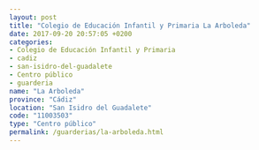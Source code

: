 ```yaml
---
layout: post
title: "Colegio de Educación Infantil y Primaria La Arboleda"
date: 2017-09-20 20:57:05 +0200
categories:
- Colegio de Educación Infantil y Primaria
- cadiz
- san-isidro-del-guadalete
- Centro público
- guarderia
name: "La Arboleda"
province: "Cádiz"
location: "San Isidro del Guadalete"
code: "11003503"
type: "Centro público"
permalink: /guarderias/la-arboleda.html
---
```

